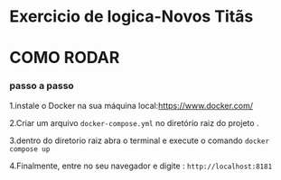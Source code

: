 # Exercicio de logica-Novos Titãs

# COMO RODAR

### passo a passo 
1.instale o Docker na sua máquina local:https://www.docker.com/

2.Criar um arquivo `docker-compose.yml` no diretório raiz do projeto .

3.dentro do diretorio raiz abra o terminal e execute o comando `docker compose up`

4.Finalmente, entre no seu navegador e digite : 
`http://localhost:8181`
